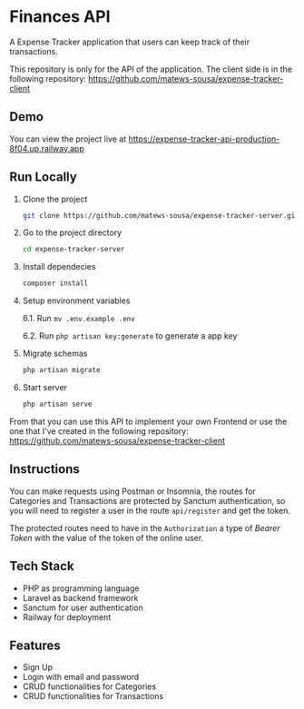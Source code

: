 # Finances API

A Expense Tracker application that users can keep track of their transactions.

This repository is only for the API of the application. The client side is in the following repository: https://github.com/matews-sousa/expense-tracker-client

## Demo

You can view the project live at https://expense-tracker-api-production-8f04.up.railway.app

## Run Locally

1. Clone the project

    ```bash
    git clone https://github.com/matews-sousa/expense-tracker-server.git
    ```

2. Go to the project directory

    ```bash
    cd expense-tracker-server
    ```

3. Install dependecies

    ```bash
    composer install
    ```
    
4. Setup environment variables

    6.1. Run `mv .env.example .env`
    
    6.2. Run `php artisan key:generate` to generate a app key

5. Migrate schemas

    ```bash
    php artisan migrate
    ```
6. Start server

    ```bash
    php artisan serve
    ```

From that you can use this API to implement your own Frontend or use the one that I've created in the following repository: https://github.com/matews-sousa/expense-tracker-client

## Instructions

You can make requests using Postman or Insomnia, the routes for Categories and Transactions are protected by Sanctum authentication, so you will need to register a user in the route `api/register` and get the token.

The protected routes need to have in the `Authorization` a type of *Bearer Token* with the value of the token of the online user. 

## Tech Stack

- PHP as programming language
- Laravel as backend framework
- Sanctum for user authentication
- Railway for deployment

## Features

- Sign Up
- Login with email and password
- CRUD functionalities for Categories
- CRUD functionalities for Transactions
